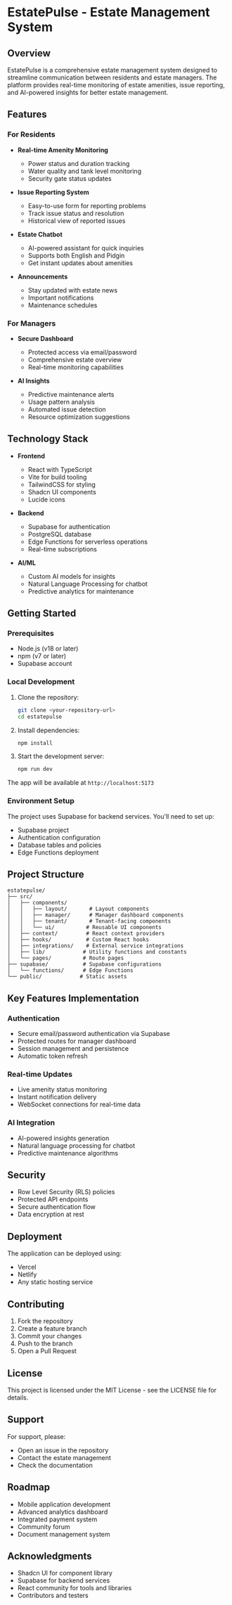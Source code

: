 
# EstatePulse - Estate Management System

## Overview

EstatePulse is a comprehensive estate management system designed to streamline communication between residents and estate managers. The platform provides real-time monitoring of estate amenities, issue reporting, and AI-powered insights for better estate management.

## Features

### For Residents
- **Real-time Amenity Monitoring**
  - Power status and duration tracking
  - Water quality and tank level monitoring
  - Security gate status updates

- **Issue Reporting System**
  - Easy-to-use form for reporting problems
  - Track issue status and resolution
  - Historical view of reported issues

- **Estate Chatbot**
  - AI-powered assistant for quick inquiries
  - Supports both English and Pidgin
  - Get instant updates about amenities

- **Announcements**
  - Stay updated with estate news
  - Important notifications
  - Maintenance schedules

### For Managers
- **Secure Dashboard**
  - Protected access via email/password
  - Comprehensive estate overview
  - Real-time monitoring capabilities

- **AI Insights**
  - Predictive maintenance alerts
  - Usage pattern analysis
  - Automated issue detection
  - Resource optimization suggestions

## Technology Stack

- **Frontend**
  - React with TypeScript
  - Vite for build tooling
  - TailwindCSS for styling
  - Shadcn UI components
  - Lucide icons

- **Backend**
  - Supabase for authentication
  - PostgreSQL database
  - Edge Functions for serverless operations
  - Real-time subscriptions

- **AI/ML**
  - Custom AI models for insights
  - Natural Language Processing for chatbot
  - Predictive analytics for maintenance

## Getting Started

### Prerequisites
- Node.js (v18 or later)
- npm (v7 or later)
- Supabase account

### Local Development
1. Clone the repository:
   ```bash
   git clone <your-repository-url>
   cd estatepulse
   ```

2. Install dependencies:
   ```bash
   npm install
   ```

3. Start the development server:
   ```bash
   npm run dev
   ```

The app will be available at `http://localhost:5173`

### Environment Setup
The project uses Supabase for backend services. You'll need to set up:
- Supabase project
- Authentication configuration
- Database tables and policies
- Edge Functions deployment

## Project Structure

```
estatepulse/
├── src/
│   ├── components/
│   │   ├── layout/       # Layout components
│   │   ├── manager/      # Manager dashboard components
│   │   ├── tenant/       # Tenant-facing components
│   │   └── ui/          # Reusable UI components
│   ├── context/         # React context providers
│   ├── hooks/           # Custom React hooks
│   ├── integrations/    # External service integrations
│   ├── lib/            # Utility functions and constants
│   └── pages/          # Route pages
├── supabase/           # Supabase configurations
│   └── functions/      # Edge Functions
└── public/            # Static assets
```

## Key Features Implementation

### Authentication
- Secure email/password authentication via Supabase
- Protected routes for manager dashboard
- Session management and persistence
- Automatic token refresh

### Real-time Updates
- Live amenity status monitoring
- Instant notification delivery
- WebSocket connections for real-time data

### AI Integration
- AI-powered insights generation
- Natural language processing for chatbot
- Predictive maintenance algorithms

## Security

- Row Level Security (RLS) policies
- Protected API endpoints
- Secure authentication flow
- Data encryption at rest

## Deployment

The application can be deployed using:
- Vercel
- Netlify
- Any static hosting service

## Contributing

1. Fork the repository
2. Create a feature branch
3. Commit your changes
4. Push to the branch
5. Open a Pull Request

## License

This project is licensed under the MIT License - see the LICENSE file for details.

## Support

For support, please:
- Open an issue in the repository
- Contact the estate management
- Check the documentation

## Roadmap

- Mobile application development
- Advanced analytics dashboard
- Integrated payment system
- Community forum
- Document management system

## Acknowledgments

- Shadcn UI for component library
- Supabase for backend services
- React community for tools and libraries
- Contributors and testers

